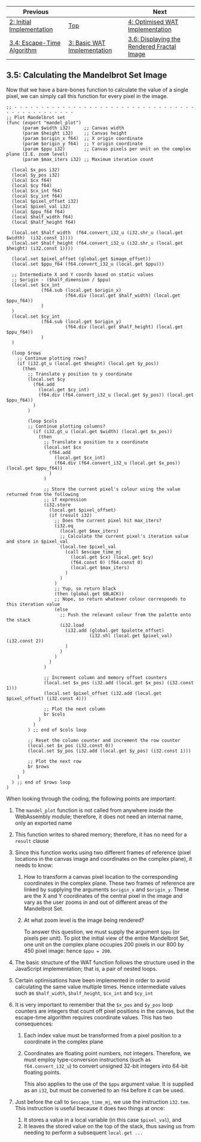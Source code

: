 | Previous | | Next
|---|---|---
| [2: Initial Implementation](../../02%20Initial%20Implementation/) | [Top](/chriswhealy/plotting-fractals-in-webassembly) | [4: Optimised WAT Implementation](../../04%20WAT%20Optimised%20Implementation/)
| [3.4: Escape-Time Algorithm](../04/) | [3: Basic WAT Implementation](../) | [3.6: Displaying the Rendered Fractal Image](../06/)

## 3.5: Calculating the Mandelbrot Set Image

Now that we have a bare-bones function to calculate the value of a single pixel, we can simply call this function for every pixel in the image.

```wast
;; - - - - - - - - - - - - - - - - - - - - - - - - - - - - - - - - - - - - - - - - - - - - - - -
;; Plot Mandelbrot set
(func (export "mandel_plot")
      (param $width i32)     ;; Canvas width
      (param $height i32)    ;; Canvas height
      (param $origin_x f64)  ;; X origin coordinate
      (param $origin_y f64)  ;; Y origin coordinate
      (param $ppu i32)       ;; Canvas pixels per unit on the complex plane (I.E. zoom level)
      (param $max_iters i32) ;; Maximum iteration count

  (local $x_pos i32)
  (local $y_pos i32)
  (local $cx f64)
  (local $cy f64)
  (local $cx_int f64)
  (local $cy_int f64)
  (local $pixel_offset i32)
  (local $pixel_val i32)
  (local $ppu_f64 f64)
  (local $half_width f64)
  (local $half_height f64)

  (local.set $half_width  (f64.convert_i32_u (i32.shr_u (local.get $width)  (i32.const 1))))
  (local.set $half_height (f64.convert_i32_u (i32.shr_u (local.get $height) (i32.const 1))))

  (local.set $pixel_offset (global.get $image_offset))
  (local.set $ppu_f64 (f64.convert_i32_u (local.get $ppu)))

  ;; Intermediate X and Y coords based on static values
  ;; $origin - ($half_dimension / $ppu)
  (local.set $cx_int
             (f64.sub (local.get $origin_x)
                      (f64.div (local.get $half_width) (local.get $ppu_f64))
             )
  )
  (local.set $cy_int
             (f64.sub (local.get $origin_y)
                      (f64.div (local.get $half_height) (local.get $ppu_f64))
             )
  )

  (loop $rows
    ;; Continue plotting rows?
    (if (i32.gt_u (local.get $height) (local.get $y_pos))
      (then
        ;; Translate y position to y coordinate
        (local.set $cy
          (f64.add
            (local.get $cy_int)
            (f64.div (f64.convert_i32_u (local.get $y_pos)) (local.get $ppu_f64))
          )
        )

        (loop $cols
        ;; Continue plotting columns?
          (if (i32.gt_u (local.get $width) (local.get $x_pos))
            (then
              ;; Translate x position to x coordinate
              (local.set $cx
                (f64.add
                  (local.get $cx_int)
                  (f64.div (f64.convert_i32_u (local.get $x_pos)) (local.get $ppu_f64))
                )
              )

              ;; Store the current pixel's colour using the value returned from the following
              ;; if expression
              (i32.store
                (local.get $pixel_offset)
                (if (result i32)
                  ;; Does the current pixel hit max_iters?
                  (i32.eq
                    (local.get $max_iters)
                    ;; Calculate the current pixel's iteration value and store in $pixel_val
                    (local.tee $pixel_val
                      (call $escape_time_mj
                        (local.get $cx) (local.get $cy)
                        (f64.const 0) (f64.const 0)
                        (local.get $max_iters)
                      )
                    )
                  )
                  ;; Yup, so return black
                  (then (global.get $BLACK))
                  ;; Nope, so return whatever colour corresponds to this iteration value
                  (else
                    ;; Push the relevant colour from the palette onto the stack
                    (i32.load
                      (i32.add (global.get $palette_offset)
                               (i32.shl (local.get $pixel_val) (i32.const 2))
                      )
                    )
                  )
                )
              )

              ;; Increment column and memory offset counters
              (local.set $x_pos (i32.add (local.get $x_pos) (i32.const 1)))
              (local.set $pixel_offset (i32.add (local.get $pixel_offset) (i32.const 4)))

              ;; Plot the next column
              br $cols
            )
          )
        ) ;; end of $cols loop

        ;; Reset the column counter and increment the row counter
        (local.set $x_pos (i32.const 0))
        (local.set $y_pos (i32.add (local.get $y_pos) (i32.const 1)))

        ;; Plot the next row
        br $rows
      )
    )
  ) ;; end of $rows loop
)
```

When looking through the coding, the following points are important:

1. The `mandel_plot` function is not called from anywhere inside the WebAssembly module; therefore, it does not need an internal name, only an exported name

1. This function writes to shared memory; therefore, it has no need for a `result` clause

1. Since this function works using two different frames of reference (pixel locations in the canvas image and coordinates on the complex plane), it needs to know:
    1.  How to transform a canvas pixel location to the corresponding coordinates in the complex plane.
    These two frames of reference are linked by supplying the arguments `$origin_x` and `$origin_y`.
    These are the X and Y coordinates of the central pixel in the image and vary as the user zooms in and out of different areas of the Mandelbrot Set.
    
    1. At what zoom level is the image being rendered?
    
       To answer this question, we must supply the argument `$ppu` (or pixels per unit).
       To plot the initial view of the entire Mandelbrot Set, one unit on the complex plane occupies 200 pixels in our 800 by 450 pixel image: hence `$ppu = 200`.

1. The basic structure of the WAT function follows the structure used in the JavaScript implementation; that is, a pair of nested loops.

1. Certain optimisations have been implemented in order to avoid calculating the same value multiple times.
   Hence intermediate values such as `$half_width`, `$half_height`, `$cx_int` and `$cy_int`

1. It is very important to remember that the `$x_pos` and `$y_pos` loop counters are integers that count off pixel positions in the canvas, but the escape-time algorithm requires coordinate values.
   This has two consequences:

    1. Each index value must be transformed from a pixel position to a coordinate in the complex plane

    1. Coordinates are floating point numbers, not integers.
    Therefore, we must employ type-conversion instructions (such as `f64.convert_i32_u`) to convert unsigned 32-bit integers into 64-bit floating points.

        This also applies to the use of the `$ppu` argument value.
        It is supplied as an `i32`, but must be converted to an `f64` before it can be used.

1. Just before the call to `$escape_time_mj`, we use the instruction `i32.tee`.
   This instruction is useful because it does two things at once:
    1. It stores a value in a local variable (in this case `$pixel_val`), and
    1. It leaves the stored value on the top of the stack, thus saving us from needing to perform a subsequent `local.get ...`
